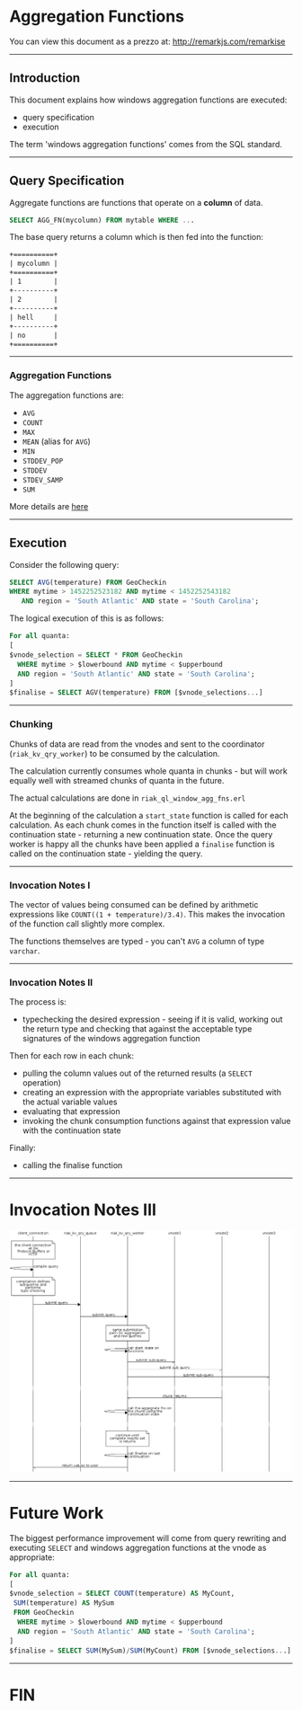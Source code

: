 # Aggregation Functions


You can view this document as a prezzo at:
http://remarkjs.com/remarkise

---

## Introduction

This document explains how windows aggregation functions are executed:
* query specification
* execution

The term 'windows aggregation functions' comes from the SQL standard.

---

## Query Specification

Aggregate functions are functions that operate on a **column** of data.

```sql
SELECT AGG_FN(mycolumn) FROM mytable WHERE ...
```

The base query returns a column which is then fed into the function:

```
+==========+
| mycolumn |
+==========+
| 1        |
+----------+
| 2        |
+----------+
| hell     |
+----------+
| no       |
+==========+
```

---

### Aggregation Functions

The aggregation functions are:

* `AVG`
* `COUNT`
* `MAX`
* `MEAN` (alias for `AVG`)
* `MIN`
* `STDDEV_POP`
* `STDDEV`
* `STDEV_SAMP`
* `SUM`

More details are [here](http://docs.basho.com/riak/ts/1.3.0/using/aggregate-functions/)

---

## Execution

Consider the following query:
```sql
SELECT AVG(temperature) FROM GeoCheckin
WHERE mytime > 1452252523182 AND mytime < 1452252543182
   AND region = 'South Atlantic' AND state = 'South Carolina';
```

The logical execution of this is as follows:
```sql
For all quanta:
[
$vnode_selection = SELECT * FROM GeoCheckin 
  WHERE mytime > $lowerbound AND mytime < $upperbound 
  AND region = 'South Atlantic' AND state = 'South Carolina';
]
$finalise = SELECT AGV(temperature) FROM [$vnode_selections...]
```

---

### Chunking

Chunks of data are read from the vnodes and sent to the coordinator (`riak_kv_qry_worker`) to be consumed by the calculation.

The calculation currently consumes whole quanta in chunks - but will work equally well with streamed chunks of quanta in the future.

The actual calculations are done in `riak_ql_window_agg_fns.erl`

At the beginning of the calculation a `start_state` function is called for each calculation. As each chunk comes in the function itself is called with the continuation state - returning a new continuation state. Once the query worker is happy all the chunks have been applied a `finalise` function is called on the continuation state - yielding the query.

---

### Invocation Notes I

The vector of values being consumed can be defined by arithmetic expressions like `COUNT((1 + temperature)/3.4)`. This makes the invocation of the function call slightly more complex.

The functions themselves are typed - you can't `AVG` a column of type `varchar`.

---

### Invocation Notes II

The process is:
* typechecking the desired expression - seeing if it is valid, working out the return type and checking that against the acceptable type signatures of the windows aggregation function

Then for each row in each chunk:
* pulling the column values out of the returned results (a `SELECT` operation)
* creating an expression with the appropriate variables substituted with the actual variable values
* evaluating that expression
* invoking the chunk consumption functions against that expression value with the continuation state

Finally:
* calling the finalise function

---

# Invocation Notes III

![Sequence Diagram](https://raw.githubusercontent.com/basho/riak_kv/feature_gg_documents_and_architecture/docs/aggregation_functions.png)

---

# Future Work

The biggest performance improvement will come from query rewriting and executing `SELECT` and windows aggregation functions at the vnode as appropriate:

```sql
For all quanta:
[
$vnode_selection = SELECT COUNT(temperature) AS MyCount,
 SUM(temperature) AS MySum 
 FROM GeoCheckin 
  WHERE mytime > $lowerbound AND mytime < $upperbound 
  AND region = 'South Atlantic' AND state = 'South Carolina';
]
$finalise = SELECT SUM(MySum)/SUM(MyCount) FROM [$vnode_selections...]
```

---
# FIN
